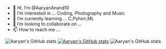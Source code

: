 - 👋 Hi, I’m @AaryanAnand10
- 👀 I’m interested in ... Coding, Photography and Music 
- 🌱 I’m currently learning ... C,Pyhon,ML
- 💞️ I’m looking to collaborate on ...
- 📫 How to reach me ... 

<!---
AaryanAnand10/AaryanAnand10 is a ✨ special ✨ repository because its `README.md` (this file) appears on your GitHub profile.
You can click the Preview link to take a look at your changes.
--->
![Aaryan's GitHub stats](https://github-readme-stats.vercel.app/api?username=AaryanAnand10&show_icons=true&theme=dark)
[![Aaryan's GitHub stats](https://github-readme-stats.vercel.app/api?username=AaryanAnand10)](https://github.com/anuraghazra/github-readme-stats)
![Aaryan's GitHub stats](https://github-readme-stats.vercel.app/api?username=AaryanAnand10&show=_icon=true&theme=dark,reviews,discussions_started,discussions_answered,prs_merged,prs_merged_percentage)


